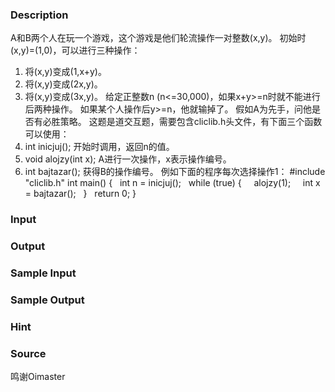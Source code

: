 
### Description

A和B两个人在玩一个游戏，这个游戏是他们轮流操作一对整数(x,y)。
初始时(x,y)=(1,0)，可以进行三种操作：
1. 将(x,y)变成(1,x+y)。
2. 将(x,y)变成(2x,y)。
3. 将(x,y)变成(3x,y)。
给定正整数n (n<=30,000)，如果x+y>=n时就不能进行后两种操作。
如果某个人操作后y>=n，他就输掉了。
假如A为先手，问他是否有必胜策略。
这题是道交互题，需要包含cliclib.h头文件，有下面三个函数可以使用：
1. int inicjuj(); 开始时调用，返回n的值。
2. void alojzy(int x); A进行一次操作，x表示操作编号。
3. int bajtazar(); 获得B的操作编号。
例如下面的程序每次选择操作1：
#include "cliclib.h"
int main() {
  int n = inicjuj();
  while (true) {
    alojzy(1);
    int x = bajtazar();
  }
  return 0;
}

### Input

### Output

### Sample Input

### Sample Output

### Hint

### Source
鸣谢Oimaster
